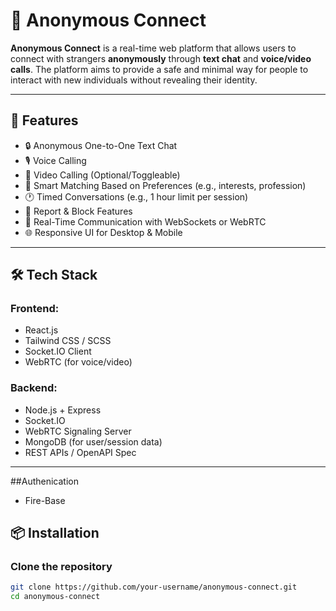 # 🤝 Anonymous Connect

**Anonymous Connect** is a real-time web platform that allows users to connect with strangers **anonymously** through **text chat** and **voice/video calls**. The platform aims to provide a safe and minimal way for people to interact with new individuals without revealing their identity.

---

## 🚀 Features

- 🔒 Anonymous One-to-One Text Chat
- 🎙️ Voice Calling
- 🎥 Video Calling (Optional/Toggleable)
- 🧠 Smart Matching Based on Preferences (e.g., interests, profession)
- 🕐 Timed Conversations (e.g., 1 hour limit per session)
- 🚫 Report & Block Features
- 💬 Real-Time Communication with WebSockets or WebRTC
- 🌐 Responsive UI for Desktop & Mobile

---

## 🛠️ Tech Stack

### Frontend:
- React.js
- Tailwind CSS / SCSS
- Socket.IO Client
- WebRTC (for voice/video)

### Backend:
- Node.js + Express
- Socket.IO
- WebRTC Signaling Server
- MongoDB (for user/session data)
- REST APIs / OpenAPI Spec

---

##Authenication
- Fire-Base

## 📦 Installation

### Clone the repository

```bash
git clone https://github.com/your-username/anonymous-connect.git
cd anonymous-connect
